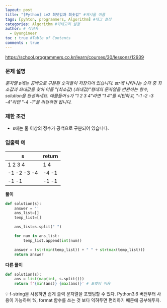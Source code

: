 ```yaml
---
layout: post
title: "[Python] Lv2 최댓값과 최솟값" #게시물 이름
tags: [pyhton, programmers, Algorithm] #태그 설정
categories: Algorithm #카테고리 설정
author: # 작성자
  - Byungineer
toc : true #Table of Contents
comments : true
---
```


<https://school.programmers.co.kr/learn/courses/30/lessons/12939>

### 문제 설명
_문자열 s에는 공백으로 구분된 숫자들이 저장되어 있습니다. str에 나타나는 숫자 중 최소값과 최대값을 찾아 이를 "(최소값) (최대값)"형태의 문자열을 반환하는 함수, solution을 완성하세요.
예를들어 s가 "1 2 3 4"라면 "1 4"를 리턴하고, "-1 -2 -3 -4"라면 "-4 -1"을 리턴하면 됩니다._

### 제한 조건
- s에는 둘 이상의 정수가 공백으로 구분되어 있습니다.

### 입출력 예

s                     | return
--------------------- | ---------------------
1 2 3 4               |	1 4
-1 -2 -3 -4           |	-4 -1
-1 -1                 |	-1 -1



**풀이**
```python
def solution(s):
    answer = ''
    ans_list=[]
    temp_list=[]

    ans_list=s.split(" ")

    for num in ans_list:
        temp_list.append(int(num))     

    answer = (str(min(temp_list)) + " " + str(max(temp_list))) 
    return answer
```

**다른 풀이**
```python
def solution(s):
    ans = list(map(int, s.split()))
    return f'{min(ans)} {max(ans)}' # 포맷팅 이용
```




<aside>
💡 f-string을 사용하면 쉽게 출력 문자열을 포맷팅할 수 있다. Python3.6 버전부터 사용이 가능하며 %, format 함수를 쓰는 것 보다 익혀두면 편리하기 때문에 공부해두자.
</aside>